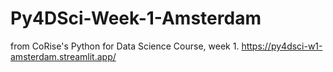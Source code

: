 # Py4DSci-Week-1-Amsterdam
from CoRise's Python for Data Science Course, week 1.
https://py4dsci-w1-amsterdam.streamlit.app/
